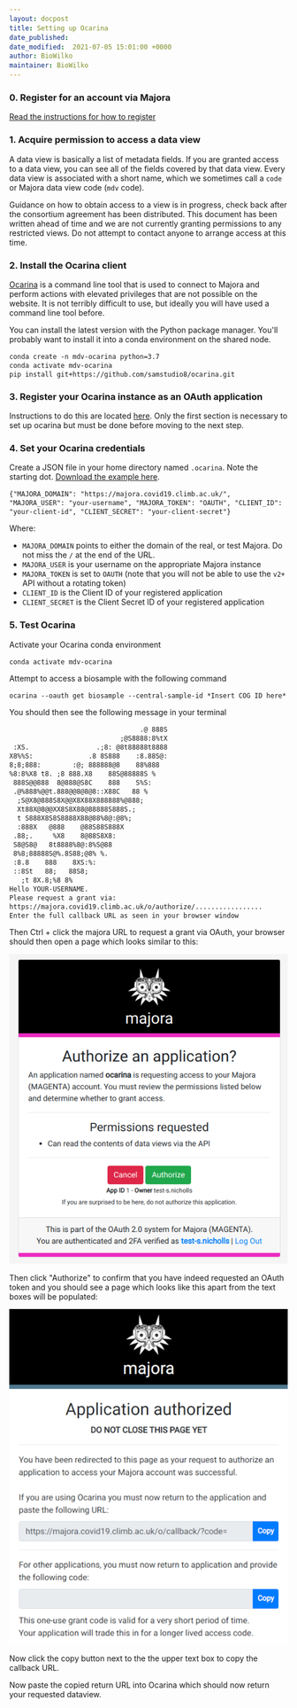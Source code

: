 ```yaml
---
layout: docpost
title: Setting up Ocarina
date_published: 
date_modified:  2021-07-05 15:01:00 +0000
author: BioWilko
maintainer: BioWilko
---
```


### 0. Register for an account via Majora
[Read the instructions for how to register](register)

### 1. Acquire permission to access a data view
A data view is basically a list of metadata fields. If you are granted access to a data view, you can see all of the fields covered by that data view.
Every data view is associated with a short name, which we sometimes call a `code` or Majora data view code (`mdv` code).

Guidance on how to obtain access to a view is in progress, check back after the consortium agreement has been distributed.
This document has been written ahead of time and we are not currently granting permissions to any restricted views. Do not attempt to contact anyone to arrange access at this time.

### 2. Install the Ocarina client

[Ocarina](https://github.com/SamStudio8/ocarina/tree/master/ocarina) is a command line tool that is used to connect to Majora and perform actions with elevated privileges that are not possible on the website.
It is not terribly difficult to use, but ideally you will have used a command line tool before.

You can install the latest version with the Python package manager. You'll probably want to install it into a conda environment on the shared node.

```
conda create -n mdv-ocarina python=3.7
conda activate mdv-ocarina
pip install git+https://github.com/samstudio8/ocarina.git
```

### 3. Register your Ocarina instance as an OAuth application

Instructions to do this are located [here](oauth-app). Only the first section is necessary to set up ocarina but must be done before moving to the next step.

### 4. Set your Ocarina credentials

Create a JSON file in your home directory named `.ocarina`. Note the starting dot. [Download the example here](.ocarina).

```
{"MAJORA_DOMAIN": "https://majora.covid19.climb.ac.uk/", "MAJORA_USER": "your-username", "MAJORA_TOKEN": "OAUTH", "CLIENT_ID": "your-client-id", "CLIENT_SECRET": "your-client-secret"}
```

Where:
* `MAJORA_DOMAIN` points to either the domain of the real, or test Majora. Do not miss the `/` at the end of the URL.
* `MAJORA_USER` is your username on the appropriate Majora instance
* `MAJORA_TOKEN` is set to `OAUTH` (note that you will not be able to use the `v2+` API without a rotating token)
* `CLIENT_ID` is the Client ID of your registered application
* `CLIENT_SECRET` is the Client Secret ID of your registered application

### 5. Test Ocarina

Activate your Ocarina conda environment

```
conda activate mdv-ocarina
```

Attempt to access a biosample with the following command

```
ocarina --oauth get biosample --central-sample-id *Insert COG ID here*
```

You should then see the following message in your terminal

```
                                 .@ 888S
                            ;@S8888:8%tX
 :XS.                 .;8: @8t88888t8888
X8%%S:              .8 8S888    :8.88S@:
8;8;888:        :@; 888888@8    88%888
%8:8%X8 t8. ;8 888.X8    88S@88888S %
 888S@@888  8@888@S8C    888    S%S:
 .@%888%@@t.888@@8@8@8::X88C   88 %
  ;S@X8@888S8X@@X8X88X888888%@888;
  Xt88X@8@@XX8S8X88@88888S888S.;
  t S888X8S8S8888X88@88%8@:@8%;
  :888X   @888    @88S88S888X
 .88;.     %X8    8@88S8X8:
 S8@S8@   8t8888%8@:8%S@88
 8%8;88888S@%.8S88;@8% %.
 :8.8    888    8XS:%:
 ::8St   88;   88S8;
   ;t 8X.8;%8 8%
Hello YOUR-USERNAME.
Please request a grant via:
https://majora.covid19.climb.ac.uk/o/authorize/.................
Enter the full callback URL as seen in your browser window
```

Then Ctrl + click the majora URL to request a grant via OAuth, your browser should then open a page which looks similar to this:

![image](images/oauth_example.png)

Then click "Authorize" to confirm that you have indeed requested an OAuth token and you should see a page which looks like this apart from the text boxes will be populated:

![image](images/ocarina_example.png)

Now click the copy button next to the the upper text box to copy the callback URL.

Now paste the copied return URL into Ocarina which should now return your requested dataview.
